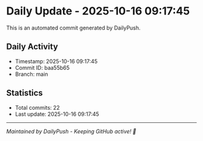 # Daily Update - 2025-10-16 09:17:45

This is an automated commit generated by DailyPush.

## Daily Activity
- Timestamp: 2025-10-16 09:17:45
- Commit ID: baa55b65
- Branch: main

## Statistics
- Total commits: 22
- Last update: 2025-10-16 09:17:45

---
*Maintained by DailyPush - Keeping GitHub active! 🚀*

